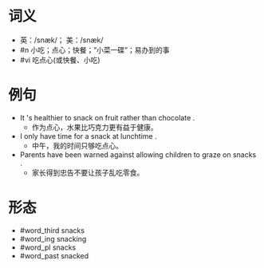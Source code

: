 # 词义
- 英：/snæk/； 美：/snæk/
- #n 小吃；点心；快餐；“小菜一碟”；易办到的事
- #vi 吃点心(或快餐、小吃)
# 例句
- It 's healthier to snack on fruit rather than chocolate .
	- 作为点心，水果比巧克力更有益于健康。
- I only have time for a snack at lunchtime .
	- 中午，我的时间只够吃点心。
- Parents have been warned against allowing children to graze on snacks .
	- 家长得到忠告不要让孩子乱吃零食。
# 形态
- #word_third snacks
- #word_ing snacking
- #word_pl snacks
- #word_past snacked
